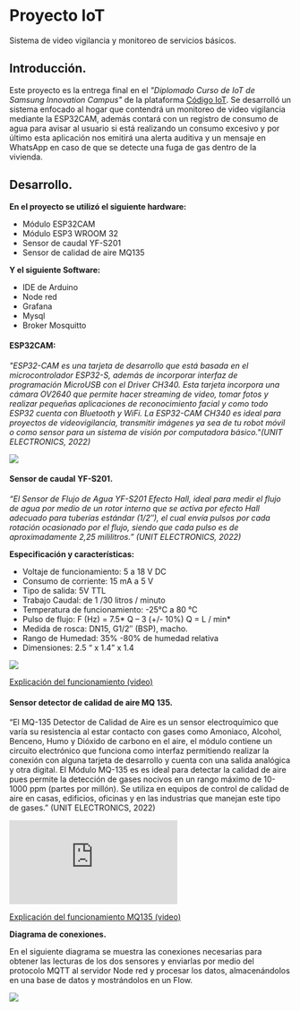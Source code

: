 # Proyecto IoT

Sistema de video vigilancia y monitoreo de servicios básicos.

## Introducción.
Este proyecto es la entrega final en el *"Diplomado Curso de IoT de Samsung Innovation Campus"* de la plataforma [Código IoT](https://edu.codigoiot.com/ "Código IoT"). Se desarrolló un sistema enfocado al hogar que contendrá un monitoreo de video vigilancia mediante la ESP32CAM, además contará con un registro de consumo de agua para avisar al usuario si está realizando un consumo excesivo y por último esta aplicación nos emitirá una alerta auditiva y un mensaje en WhatsApp en caso de que se detecte una fuga de gas dentro de la vivienda.

## Desarrollo.

**En el proyecto se utilizó el siguiente hardware:**
- Módulo ESP32CAM
- Módulo ESP3 WROOM 32
- Sensor de caudal YF-S201
- Sensor de calidad de aire MQ135

**Y el siguiente Software:**
- IDE de Arduino
- Node red
- Grafana
- Mysql
- Broker Mosquitto

#### **ESP32CAM:**
*"ESP32-CAM es una tarjeta de desarrollo que está basada en el microcontrolador ESP32-S, además de incorporar interfaz de programación MicroUSB con el Driver CH340. Esta tarjeta incorpora una cámara OV2640 que permite hacer streaming de video, tomar fotos y realizar pequeñas aplicaciones de reconocimiento facial y como todo ESP32 cuenta con Bluetooth y WiFi. La ESP32-CAM CH340 es ideal para proyectos de videovigilancia, transmitir imágenes ya sea de tu robot móvil o como sensor para un sistema de visión por computadora básico."(UNIT ELECTRONICS, 2022)*

![](https://scontent.fmex27-1.fna.fbcdn.net/v/t39.30808-6/322620556_845670449848200_1766737508608148737_n.jpg?_nc_cat=111&ccb=1-7&_nc_sid=730e14&_nc_ohc=M1g3VuAwAhQAX8OrRks&_nc_ht=scontent.fmex27-1.fna&oh=00_AfDohcq0TIc2zHVhcT-rxCqwergy7-cHihGJraS3XfN6hA&oe=63AFF664)

#### **Sensor de caudal YF-S201.**

*“El Sensor de Flujo de Agua YF-S201 Efecto Hall, ideal para medir el flujo de agua por medio de un rotor interno que se activa por efecto Hall adecuado para tuberías estándar (1/2″), el cual envía pulsos por cada rotación ocasionado por el flujo, siendo que cada pulso es de aproximadamente 2,25 mililitros.” (UNIT ELECTRONICS, 2022)*

**Especificación y características:** 

- Voltaje de funcionamiento: 5 a 18 V DC
- Consumo de corriente: 15 mA a 5 V
- Tipo de salida: 5V TTL
- Trabajo Caudal: de 1 /30 litros / minuto
- Temperatura de funcionamiento: -25°C a 80 °C
- Pulso de flujo: F (Hz) = 7.5* Q – 3 (+/- 10%) Q = L / min*
- Medida de rosca: DN15, G1/2″ (BSP), macho.
- Rango de Humedad: 35% -80% de humedad relativa
- Dimensiones: 2.5 “ x 1.4” x 1.4

![](https://electronicamade.com/wp-content/uploads/2020/04/arduino-caudalimetro-esquema.png)

[Explicación del funcionamiento (video)](https://youtu.be/8Os665VJvwY "Explicación del funcionamiento (video)")

#### **Sensor detector de calidad de aire MQ 135.**
“El MQ-135 Detector de Calidad de Aire es un sensor electroquímico que varía su resistencia al estar contacto con gases como Amoniaco, Alcohol, Benceno, Humo y Dióxido de carbono en el aire, el módulo contiene un circuito electrónico que funciona como interfaz permitiendo realizar la conexión con alguna tarjeta de desarrollo y cuenta con una salida analógica y otra digital.
El Módulo MQ-135 es es ideal para detectar la calidad de aire pues permite la detección de gases nocivos en un rango máximo de 10-1000 ppm (partes por millón). Se utiliza en equipos de control de calidad de aire en casas, edificios, oficinas y en las industrias que manejan este tipo de gases.” (UNIT ELECTRONICS, 2022)

![](https://www.waveshare.com/w/fkbk/swtumb.php?f=MQ-135-Gas-Sensor_l.jpg&width=300)

[Explicación del funcionamiento MQ135 (video)](https://youtu.be/uMnx8sM3n98 "Explicación del funcionamiento MQ135 (video)")

**Diagrama de conexiones.**

En el siguiente diagrama se muestra las conexiones necesarias para obtener las lecturas de los dos sensores y enviarlas por medio del protocolo MQTT al servidor Node red y procesar los datos, almacenándolos en una base de datos y mostrándolos en un Flow.

![](https://scontent.fmex27-1.fna.fbcdn.net/v/t39.30808-6/322468120_700141891459810_4420626460333194085_n.jpg?stp=dst-jpg_s600x600&_nc_cat=104&ccb=1-7&_nc_sid=730e14&_nc_ohc=VdFl9iIrLjoAX_YFeQ6&_nc_oc=AQndvn0yV1NMe--Lg_c7dO7Ya-nYUZziJHVOejYv5Cp1G_5KchHju8a3OQPCb2sTYlcuFdIfGkQgY-pav6szVrN9&_nc_ht=scontent.fmex27-1.fna&oh=00_AfCe1yFKSr9S58GNEt5IFEPEcA3diJwCZitPsgklPndg2A&oe=63B17E66)
